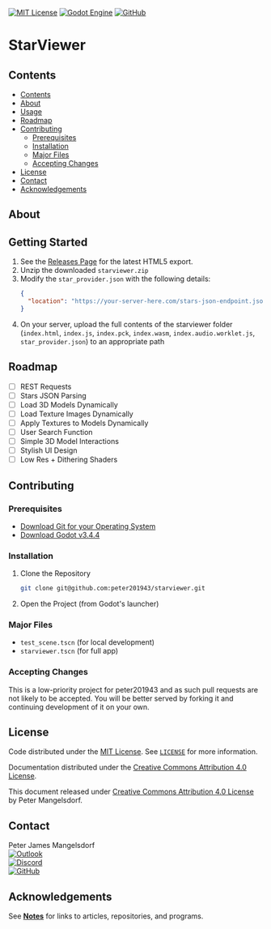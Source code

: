 
[![MIT License](https://img.shields.io/github/license/peter201943/starviewer.svg?style=flat)](https://opensource.org/licenses/MIT)
[![Godot Engine](https://img.shields.io/badge/GODOT-%23FFFFFF.svg?style=flat&logo=godot-engine&color=grey)](https://godotengine.org/)
[![GitHub](https://img.shields.io/badge/github-%23121011.svg?style=flat&logo=github&logoColor=white&label=peter201943%2Fstarviewer)](https://github.com/peter201943/starviewer)

# StarViewer

## Contents
- [Contents](#contents)
- [About](#about)
- [Usage](#getting-started)
- [Roadmap](#roadmap)
- [Contributing](#contributing)
  - [Prerequisites](#prerequisites)
  - [Installation](#installation)
  - [Major Files](#major-files)
  - [Accepting Changes](#accepting-changes)
- [License](#license)
- [Contact](#contact)
- [Acknowledgements](#acknowledgements)

## About

## Getting Started
1. See the [Releases Page](https://github.com/peter201943/starviewer/releases) for the latest HTML5 export.
2. Unzip the downloaded `starviewer.zip`
3. Modify the `star_provider.json` with the following details:
    ```json
    {
      "location": "https://your-server-here.com/stars-json-endpoint.json"
    }
    ```
4. On your server, upload the full contents of the starviewer folder (`index.html`, `index.js`, `index.pck`, `index.wasm`, `index.audio.worklet.js`, `star_provider.json`) to an appropriate path

## Roadmap
- [ ] REST Requests
- [ ] Stars JSON Parsing
- [ ] Load 3D Models Dynamically
- [ ] Load Texture Images Dynamically
- [ ] Apply Textures to Models Dynamically
- [ ] User Search Function
- [ ] Simple 3D Model Interactions
- [ ] Stylish UI Design
- [ ] Low Res + Dithering Shaders

## Contributing

### Prerequisites
- [Download Git for your Operating System](https://git-scm.com/)
- [Download Godot v3.4.4](https://godotengine.org/download)

### Installation
1. Clone the Repository
    ```bash
    git clone git@github.com:peter201943/starviewer.git
    ```
2. Open the Project (from Godot's launcher)

### Major Files
- `test_scene.tscn` (for local development)
- `starviewer.tscn` (for full app)

### Accepting Changes
This is a low-priority project for peter201943 and as such pull requests are not likely to be accepted.
You will be better served by forking it and continuing development of it on your own.

## License
Code distributed under the [MIT License](https://opensource.org/licenses/MIT). See [`LICENSE`](LICENSE) for more information.

Documentation distributed under the [Creative Commons Attribution 4.0 License](https://creativecommons.org/licenses/by/4.0/).

This document released under [Creative Commons Attribution 4.0 License](https://creativecommons.org/licenses/by/4.0/) by Peter Mangelsdorf.

## Contact
Peter James Mangelsdorf  
[![Outlook](https://img.shields.io/badge/Microsoft_Outlook-0078D4?style=flat&logo=microsoft-outlook&logoColor=white&label=peter.j.mangelsdorf)](mailto:peter.j.mangelsdorf@outlook.com)  
[![Discord](https://img.shields.io/badge/%3CServer%3E-%237289DA.svg?style=flat&logo=discord&logoColor=white&label=peter201943%238017)](https://discord.com/)  
[![GitHub](https://img.shields.io/badge/github-%23121011.svg?style=flat&logo=github&logoColor=white&label=peter201943)](https://github.com/peter201943/)  

## Acknowledgements
See **[Notes](notes/)** for links to articles, repositories, and programs.


